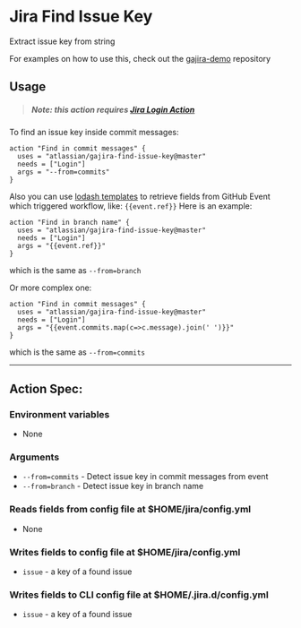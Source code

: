 # Jira Find Issue Key
Extract issue key from string

For examples on how to use this, check out the [gajira-demo](https://github.com/atlassian/gajira-demo) repository

## Usage

> ##### Note: this action requires [Jira Login Action](https://github.com/marketplace/actions/jira-login)

To find an issue key inside commit messages:
```
action "Find in commit messages" {
  uses = "atlassian/gajira-find-issue-key@master"
  needs = ["Login"]
  args = "--from=commits"
}
```


Also you can use [lodash templates](https://lodash.com/docs/4.17.11#template) to retrieve fields from GitHub Event which triggered workflow, like: `{{event.ref}}` Here is an example:

```
action "Find in branch name" {
  uses = "atlassian/gajira-find-issue-key@master"
  needs = ["Login"]
  args = "{{event.ref}}"
}
```
which is the same as `--from=branch`

Or more complex one:

```
action "Find in commit messages" {
  uses = "atlassian/gajira-find-issue-key@master"
  needs = ["Login"]
  args = "{{event.commits.map(c=>c.message).join(' ')}}"
}
```
which is the same as `--from=commits`

----
## Action Spec:

### Environment variables
- None

### Arguments
- `--from=commits` - Detect issue key in commit messages from event
- `--from=branch` - Detect issue key in branch name
### Reads fields from config file at $HOME/jira/config.yml
- None

### Writes fields to config file at $HOME/jira/config.yml
- `issue` - a key of a found issue

### Writes fields to CLI config file at $HOME/.jira.d/config.yml
- `issue` - a key of a found issue
